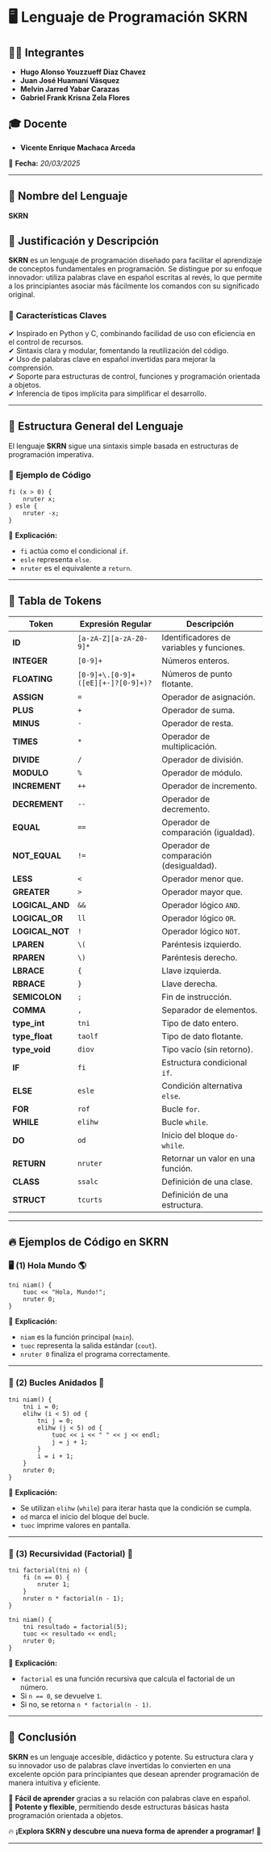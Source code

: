 # 🖥️ **Lenguaje de Programación SKRN**  

## 👨‍💻 **Integrantes**  
- **Hugo Alonso Youzzueff Diaz Chavez**  
- **Juan José Huamaní Vásquez**  
- **Melvin Jarred Yabar Carazas**  
- **Gabriel Frank Krisna Zela Flores**  

## 🎓 **Docente**  
- **Vicente Enrique Machaca Arceda**  

📅 **Fecha:** *20/03/2025*  

---

## 🚀 **Nombre del Lenguaje**  
**SKRN**  

## 🎯 **Justificación y Descripción**  

**SKRN** es un lenguaje de programación diseñado para facilitar el aprendizaje de conceptos fundamentales en programación. Se distingue por su enfoque innovador: utiliza palabras clave en español escritas al revés, lo que permite a los principiantes asociar más fácilmente los comandos con su significado original.  

### 🔹 **Características Claves**  
✔ Inspirado en Python y C, combinando facilidad de uso con eficiencia en el control de recursos.  
✔ Sintaxis clara y modular, fomentando la reutilización del código.  
✔ Uso de palabras clave en español invertidas para mejorar la comprensión.  
✔ Soporte para estructuras de control, funciones y programación orientada a objetos.  
✔ Inferencia de tipos implícita para simplificar el desarrollo.  

---

## 📌 **Estructura General del Lenguaje**  

El lenguaje **SKRN** sigue una sintaxis simple basada en estructuras de programación imperativa.  

### 📝 **Ejemplo de Código**  

```skrn
fi (x > 0) {
    nruter x;
} esle {
    nruter -x;
}
```

📌 **Explicación:**  
- `fi` actúa como el condicional `if`.  
- `esle` representa `else`.  
- `nruter` es el equivalente a `return`.  

---

## 🔢 **Tabla de Tokens**  

| **Token**           | **Expresión Regular**            | **Descripción**                          |
|---------------------|---------------------------------|------------------------------------------|
| **ID**             | `[a-zA-Z][a-zA-Z0-9]*`          | Identificadores de variables y funciones. |
| **INTEGER**        | `[0-9]+`                        | Números enteros.                        |
| **FLOATING**       | `[0-9]+\.[0-9]+([eE][+-]?[0-9]+)?` | Números de punto flotante.               |
| **ASSIGN**         | `=`                             | Operador de asignación.                  |
| **PLUS**          | `+`                             | Operador de suma.                        |
| **MINUS**         | `-`                             | Operador de resta.                       |
| **TIMES**         | `*`                             | Operador de multiplicación.              |
| **DIVIDE**        | `/`                             | Operador de división.                    |
| **MODULO**        | `%`                             | Operador de módulo.                      |
| **INCREMENT**     | `++`                            | Operador de incremento.                  |
| **DECREMENT**     | `--`                            | Operador de decremento.                  |
| **EQUAL**        | `==`                            | Operador de comparación (igualdad).      |
| **NOT_EQUAL**     | `!=`                            | Operador de comparación (desigualdad).   |
| **LESS**         | `<`                             | Operador menor que.                      |
| **GREATER**      | `>`                             | Operador mayor que.                      |
| **LOGICAL_AND**   | `&&`                            | Operador lógico `AND`.                   |
| **LOGICAL_OR**    | `ll`                            | Operador lógico `OR`.                    |
| **LOGICAL_NOT**   | `!`                             | Operador lógico `NOT`.                   |
| **LPAREN**        | `\(`                            | Paréntesis izquierdo.                    |
| **RPAREN**        | `\)`                            | Paréntesis derecho.                      |
| **LBRACE**        | `{`                             | Llave izquierda.                         |
| **RBRACE**        | `}`                             | Llave derecha.                           |
| **SEMICOLON**     | `;`                             | Fin de instrucción.                      |
| **COMMA**         | `,`                             | Separador de elementos.                  |
| **type_int**      | `tni`                           | Tipo de dato entero.                     |
| **type_float**    | `taolf`                         | Tipo de dato flotante.                   |
| **type_void**     | `diov`                          | Tipo vacío (sin retorno).                |
| **IF**           | `fi`                            | Estructura condicional `if`.             |
| **ELSE**         | `esle`                          | Condición alternativa `else`.            |
| **FOR**          | `rof`                           | Bucle `for`.                             |
| **WHILE**        | `elihw`                         | Bucle `while`.                           |
| **DO**           | `od`                            | Inicio del bloque `do-while`.            |
| **RETURN**       | `nruter`                        | Retornar un valor en una función.        |
| **CLASS**        | `ssalc`                         | Definición de una clase.                 |
| **STRUCT**       | `tcurts`                        | Definición de una estructura.            |

---

## 🔥 **Ejemplos de Código en SKRN**  

### 🖥️ (1) **Hola Mundo** 🌎  
```skrn
tni niam() {
    tuoc << "Hola, Mundo!";
    nruter 0;
}
```

📌 **Explicación:**  
- `niam` es la función principal (`main`).  
- `tuoc` representa la salida estándar (`cout`).  
- `nruter 0` finaliza el programa correctamente.  

---

### 🔄 (2) **Bucles Anidados** 🔄  
```skrn
tni niam() {
    tni i = 0;
    elihw (i < 5) od {
        tni j = 0;
        elihw (j < 5) od {
            tuoc << i << " " << j << endl;
            j = j + 1;
        }
        i = i + 1;
    }
    nruter 0;
}
```

📌 **Explicación:**  
- Se utilizan `elihw` (`while`) para iterar hasta que la condición se cumpla.  
- `od` marca el inicio del bloque del bucle.  
- `tuoc` imprime valores en pantalla.  

---

### 🧮 (3) **Recursividad (Factorial)** 🧮  
```skrn
tni factorial(tni n) {
    fi (n == 0) {
        nruter 1;
    }
    nruter n * factorial(n - 1);
}

tni niam() {
    tni resultado = factorial(5);
    tuoc << resultado << endl;
    nruter 0;
}
```

📌 **Explicación:**  
- `factorial` es una función recursiva que calcula el factorial de un número.  
- Si `n == 0`, se devuelve `1`.  
- Si no, se retorna `n * factorial(n - 1)`.  

---

## 🚀 **Conclusión**  
**SKRN** es un lenguaje accesible, didáctico y potente. Su estructura clara y su innovador uso de palabras clave invertidas lo convierten en una excelente opción para principiantes que desean aprender programación de manera intuitiva y eficiente.  

🔹 **Fácil de aprender** gracias a su relación con palabras clave en español.  
🔹 **Potente y flexible**, permitiendo desde estructuras básicas hasta programación orientada a objetos.  

🔥 **¡Explora SKRN y descubre una nueva forma de aprender a programar!** 🎉  

---
